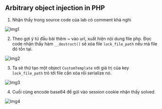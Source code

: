 ## Arbitrary object injection in PHP

1. Nhận thấy trong source code của lab có comment khả nghi 

![Img1](\asset/../img/source_code.png)

2. Theo gợi ý từ đầu bài thêm ~ vào url, xuất hiện nội dung file php. Đọc code nhận thấy hàm `__destruct()` sẽ xóa file `lock_file_path` nếu mà file đó tồn tại.

![Img2](\asset/../img/php_code.png)

3. Ta sẽ thử tạo một object `CustomTemplate` với giá trị của key `lock_file_path` trỏ tới file cần xóa rồi serialize nó. 

![Img3](\asset/../img/create_object.png)

4. Cuối cùng encode base64 để gửi vào session cookie nhận thấy solved.

![Img4](\asset/../img/done.png)
